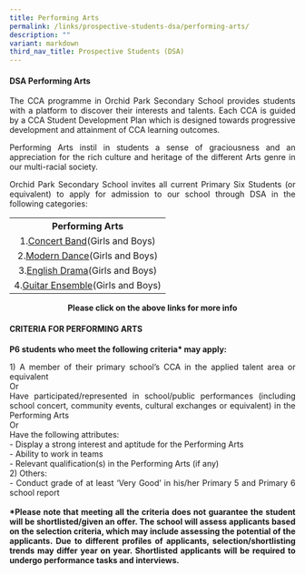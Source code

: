 ```yaml
---
title: Performing Arts
permalink: /links/prospective-students-dsa/performing-arts/
description: ""
variant: markdown
third_nav_title: Prospective Students (DSA)
---
```

<div align="justify">
<h4><strong>DSA Performing Arts</strong></h4>
<p>The CCA programme in Orchid Park Secondary School provides students with a platform to discover their interests and talents. Each CCA is guided by a CCA Student Development Plan which is designed towards progressive development and attainment of CCA learning outcomes.</p>
<p>Performing Arts instil in students a sense of graciousness and an appreciation for the rich culture and heritage of the different Arts genre in our multi-racial society. </p>
<p>Orchid Park Secondary School invites all current Primary Six Students (or equivalent) to apply for admission to our school through DSA in the following categories:</p>
<table style="margin-left: auto; margin-right: auto;">
<tbody>
<tr>
<th style="text-align: center;">Performing Arts</th>
</tr>
<tr>
<td style="text-align: center;">1.<a href="/cca/band/" target="_blank" rel="noopener">Concert Band</a>(Girls and Boys)</td>
</tr>
<tr>
<td style="text-align: center;">2.<a href="/cca/dance/" target="_blank" rel="noopener">Modern Dance</a>(Girls and Boys)</td>
</tr>
<tr>
<td style="text-align: center;">3.<a href="/cca/drama/" target="_blank" rel="noopener">English Drama</a>(Girls and Boys)</td>
</tr>
<tr>
<td style="text-align: center;">4.<a href="/cca/guitar/" target="_blank" rel="noopener">Guitar Ensemble</a>(Girls and Boys)</td>
</tr>
</tbody>
</table>
<p style="text-align: center;"><strong>Please click on the above links for more info</strong></p>

<h4>CRITERIA FOR PERFORMING ARTS</h4>
<p><b>P6 students who meet the following criteria* may apply:</b></p>
<p>1) A member of their primary school’s CCA in the applied talent area or equivalent
<br>Or
<br>Have participated/represented in school/public performances (including school concert, community events, cultural exchanges or equivalent) in the Performing Arts
<br>Or
<br>Have the following attributes:
<br>- Display a strong interest and aptitude for the Performing Arts
<br>- Ability to work in teams
<br>- Relevant qualification(s) in the Performing Arts (if any)
<br>2) Others:
<br>- Conduct grade of at least ‘Very Good’ in his/her Primary 5 and Primary 6 school report
<br>
<br>
<b>*Please note that meeting all the criteria does not guarantee the student will be shortlisted/given an offer. The school will assess applicants based on the selection criteria, which may include assessing the potential of the applicants. Due to different profiles of applicants, selection/shortlisting trends may differ year on year. Shortlisted applicants will be required to undergo performance tasks and interviews.</b></p>


</div>